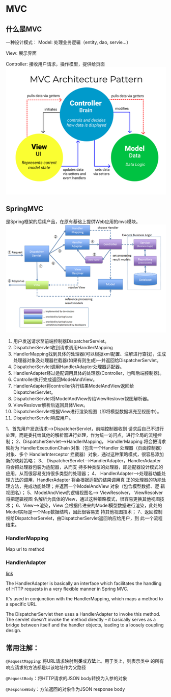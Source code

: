 # MVC
## 什么是MVC
一种设计模式：
Model: 处理业务逻辑（entity, dao, servie...）

View: 展示界面

Controller: 接收用户请求，操作模型，提供给页面
![mvc](../assets/Spring/mvc.png)

## SpringMVC
是Spring框架的后续产品，在原有基础上提供Web应用的mvc模块。
![mvc](../assets/Spring/springmvc.png)
1. 用户发送请求至前端控制器DispatcherServlet。
2. DispatcherServlet收到请求调用HandlerMapping
3. HandlerMapping找到具体的处理器(可以根据xml配置、注解进行查找)，生成处理器对象及处理器拦截器(如果有则生成)一并返回给DispatcherServlet。
4. DispatcherServlet调用HandlerAdapter处理器适配器。
5. HandlerAdapter经过适配调用具体的处理器(Controller，也叫后端控制器)。
6. Controller执行完成返回ModelAndView。
7. HandlerAdapter将controller执行结果ModelAndView返回给DispatcherServlet。
8. DispatcherServlet将ModelAndView传给ViewReslover视图解析器。
9. ViewReslover解析后返回具体View。
10. DispatcherServlet根据View进行渲染视图（即将模型数据填充至视图中）。
11. DispatcherServlet响应用户。

1、首先用户发送请求——>DispatcherServlet，前端控制器收到
请求后自己不进行处理，而是委托给其他的解析器进行处理，作为统一访问点，进行全局的流程控
制； 2、DispatcherServlet——>HandlerMapping， HandlerMapping 将会把请求映射为
HandlerExecutionChain 对象（包含一个Handler 处理器（页面控制器）对象、多个
HandlerInterceptor 拦截器）对象，通过这种策略模式，很容易添加新的映射策略； 3、
DispatcherServlet——>HandlerAdapter，HandlerAdapter 将会把处理器包装为适配器，从而支
持多种类型的处理器，即适配器设计模式的应用，从而很容易支持很多类型的处理器； 4、
HandlerAdapter——>处理器功能处理方法的调用，HandlerAdapter 将会根据适配的结果调用真
正的处理器的功能处理方法，完成功能处理；并返回一个ModelAndView 对象（包含模型数据、逻
辑视图名）； 5、ModelAndView的逻辑视图名——> ViewResolver， ViewResolver 将把逻辑视图
名解析为具体的View，通过这种策略模式，很容易更换其他视图技术； 6、View——>渲染，View
会根据传进来的Model模型数据进行渲染，此处的Model实际是一个Map数据结构，因此很容易支
持其他视图技术； 7、返回控制权给DispatcherServlet，由DispatcherServlet返回响应给用户，到
此一个流程结束。

### HandlerMapping
Map url to method
### HandlerAdapter
[link](https://www.baeldung.com/spring-mvc-handler-adapters)

The HandlerAdapter is basically an interface which facilitates the handling of HTTP requests in a very flexible manner in Spring MVC.

It's used in conjunction with the HandlerMapping, which maps a method to a specific URL.

The DispatcherServlet then uses a HandlerAdapter to invoke this method. The servlet doesn't invoke the method directly – it basically serves as a bridge between itself and the handler objects, leading to a loosely coupling design.

## 常用注解：
```@RequestMapping```: 将URL请求映射到**类**或**方法**上。用于类上，则表示类中
的所有响应请求的方法都是以该地址作为父路径

```@RequestBody```：将HTTP请求的JSON body转换为入参的对象

```@ResponseBody```：方法返回的对象作为JSON response body